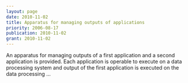 ```yaml
---
layout: page
date: 2010-11-02
title: Apparatus for managing outputs of applications
priority: 2006-08-17
publication: 2010-11-02
grant: 2010-11-02
---
```

An apparatus for managing outputs of a first application and a second application is provided. Each application is operable to execute on a data processing system and output of the first application is executed on the data processing …